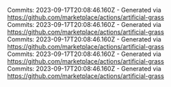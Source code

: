Commits: 2023-09-17T20:08:46.160Z - Generated via https://github.com/marketplace/actions/artificial-grass
<br>
Commits: 2023-09-17T20:08:46.160Z - Generated via https://github.com/marketplace/actions/artificial-grass
<br>
Commits: 2023-09-17T20:08:46.160Z - Generated via https://github.com/marketplace/actions/artificial-grass
<br>
Commits: 2023-09-17T20:08:46.160Z - Generated via https://github.com/marketplace/actions/artificial-grass
<br>
Commits: 2023-09-17T20:08:46.160Z - Generated via https://github.com/marketplace/actions/artificial-grass
<br>
